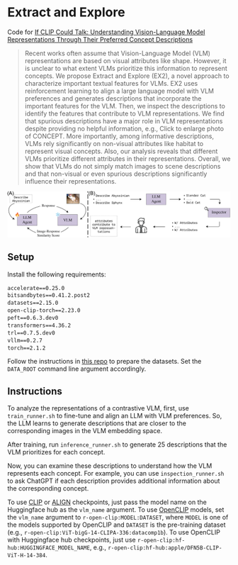 # Extract and Explore

Code for [If CLIP Could Talk: Understanding Vision-Language Model Representations Through Their Preferred Concept Descriptions](https://arxiv.org/abs/2403.16442)

> Recent works often assume that Vision-Language Model (VLM) representations are based on visual attributes like shape. However, it is unclear to what extent VLMs prioritize this information to represent concepts. We propose Extract and Explore (EX2), a novel approach to characterize important textual features for VLMs. EX2 uses reinforcement learning to align a large language model with VLM preferences and generates descriptions that incorporate the important features for the VLM. Then, we inspect the descriptions to identify the features that contribute to VLM representations. We find that spurious descriptions have a major role in VLM representations despite providing no helpful information, e.g., Click to enlarge photo of CONCEPT. More importantly, among informative descriptions, VLMs rely significantly on non-visual attributes like habitat to represent visual concepts. Also, our analysis reveals that different VLMs prioritize different attributes in their representations. Overall, we show that VLMs do not simply match images to scene descriptions and that non-visual or even spurious descriptions significantly influence their representations.

<img src="block_diagram.png" width=750>

## Setup

Install the following requirements:

```txt
accelerate==0.25.0
bitsandbytes==0.41.2.post2
datasets==2.15.0
open-clip-torch==2.23.0
peft==0.6.3.dev0
transformers==4.36.2
trl==0.7.5.dev0
vllm==0.2.7
torch==2.1.2
```

Follow the instructions in [this repo](https://github.com/BatsResearch/fudd/blob/main/Dataset_preparation.md) to prepare the datasets. Set the `DATA_ROOT` command line argument accordingly.

## Instructions

To analyze the representations of a contrastive VLM, first, use `train_runner.sh` to fine-tune and align an LLM with VLM preferences.
So, the LLM learns to generate descriptions that are closer to the corresponding images in the VLM embedding space.

After training, run `inference_runner.sh` to generate 25 descriptions that the VLM prioritizes for each concept.

Now, you can examine these descriptions to understand how the VLM represents each concept. For example, you can use `inspection_runner.sh` to ask ChatGPT if each description provides additional information about the corresponding concept.

To use [CLIP](https://huggingface.co/docs/transformers/model_doc/clip) or [ALIGN](https://huggingface.co/docs/transformers/en/model_doc/align) checkpoints, just pass the model name on the Huggingface hub as the `vlm_name` argument. To use [OpenCLIP](https://github.com/mlfoundations/open_clip) models, set the `vlm_name` argument to `r-open-clip:MODEL:DATASET`, where `MODEL` is one of the models supported by OpenCLIP and `DATASET` is the pre-training dataset (e.g., `r-open-clip:ViT-bigG-14-CLIPA-336:datacomp1b`). To use OpenCLIP with Huggingface hub checkpoints, just use `r-open-clip:hf-hub:HUGGINGFACE_MODEL_NAME`, e.g., `r-open-clip:hf-hub:apple/DFN5B-CLIP-ViT-H-14-384`.
